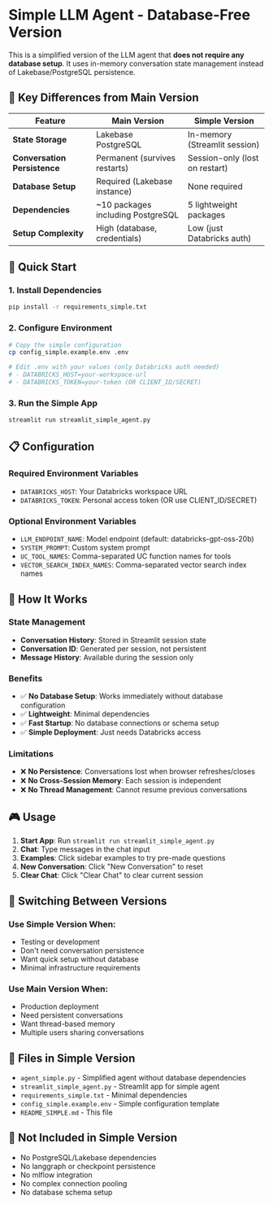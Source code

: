 # Simple LLM Agent - Database-Free Version

This is a simplified version of the LLM agent that **does not require any database setup**. It uses in-memory conversation state management instead of Lakebase/PostgreSQL persistence.

## 🎯 Key Differences from Main Version

| Feature | Main Version | Simple Version |
|---------|--------------|----------------|
| **State Storage** | Lakebase PostgreSQL | In-memory (Streamlit session) |
| **Conversation Persistence** | Permanent (survives restarts) | Session-only (lost on restart) |
| **Database Setup** | Required (Lakebase instance) | None required |
| **Dependencies** | ~10 packages including PostgreSQL | 5 lightweight packages |
| **Setup Complexity** | High (database, credentials) | Low (just Databricks auth) |

## 🚀 Quick Start

### 1. Install Dependencies
```bash
pip install -r requirements_simple.txt
```

### 2. Configure Environment
```bash
# Copy the simple configuration
cp config_simple.example.env .env

# Edit .env with your values (only Databricks auth needed)
# - DATABRICKS_HOST=your-workspace-url
# - DATABRICKS_TOKEN=your-token (OR CLIENT_ID/SECRET)
```

### 3. Run the Simple App
```bash
streamlit run streamlit_simple_agent.py
```

## 📋 Configuration

### Required Environment Variables
- `DATABRICKS_HOST`: Your Databricks workspace URL  
- `DATABRICKS_TOKEN`: Personal access token (OR use CLIENT_ID/SECRET)

### Optional Environment Variables
- `LLM_ENDPOINT_NAME`: Model endpoint (default: databricks-gpt-oss-20b)
- `SYSTEM_PROMPT`: Custom system prompt
- `UC_TOOL_NAMES`: Comma-separated UC function names for tools
- `VECTOR_SEARCH_INDEX_NAMES`: Comma-separated vector search index names

## 🔧 How It Works

### State Management
- **Conversation History**: Stored in Streamlit session state
- **Conversation ID**: Generated per session, not persistent
- **Message History**: Available during the session only

### Benefits
- ✅ **No Database Setup**: Works immediately without database configuration
- ✅ **Lightweight**: Minimal dependencies  
- ✅ **Fast Startup**: No database connections or schema setup
- ✅ **Simple Deployment**: Just needs Databricks access

### Limitations  
- ❌ **No Persistence**: Conversations lost when browser refreshes/closes
- ❌ **No Cross-Session Memory**: Each session is independent
- ❌ **No Thread Management**: Cannot resume previous conversations

## 🎮 Usage

1. **Start App**: Run `streamlit run streamlit_simple_agent.py`
2. **Chat**: Type messages in the chat input
3. **Examples**: Click sidebar examples to try pre-made questions
4. **New Conversation**: Click "New Conversation" to reset
5. **Clear Chat**: Click "Clear Chat" to clear current session

## 🔄 Switching Between Versions

### Use Simple Version When:
- Testing or development
- Don't need conversation persistence  
- Want quick setup without database
- Minimal infrastructure requirements

### Use Main Version When:
- Production deployment
- Need persistent conversations
- Want thread-based memory
- Multiple users sharing conversations

## 📁 Files in Simple Version

- `agent_simple.py` - Simplified agent without database dependencies
- `streamlit_simple_agent.py` - Streamlit app for simple agent  
- `requirements_simple.txt` - Minimal dependencies
- `config_simple.example.env` - Simple configuration template
- `README_SIMPLE.md` - This file

## 🚫 Not Included in Simple Version

- No PostgreSQL/Lakebase dependencies
- No langgraph or checkpoint persistence
- No mlflow integration  
- No complex connection pooling
- No database schema setup
